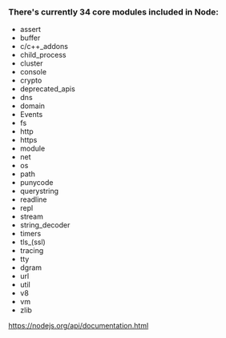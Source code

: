 ### There's currently 34 core modules included in Node:
- assert
- buffer
- c/c++_addons
- child_process
- cluster
- console
- crypto
- deprecated_apis
- dns
- domain
- Events
- fs
- http
- https
- module
- net
- os
- path
- punycode
- querystring
- readline
- repl
- stream
- string_decoder
- timers
- tls_(ssl)
- tracing
- tty
- dgram
- url
- util
- v8
- vm
- zlib

https://nodejs.org/api/documentation.html